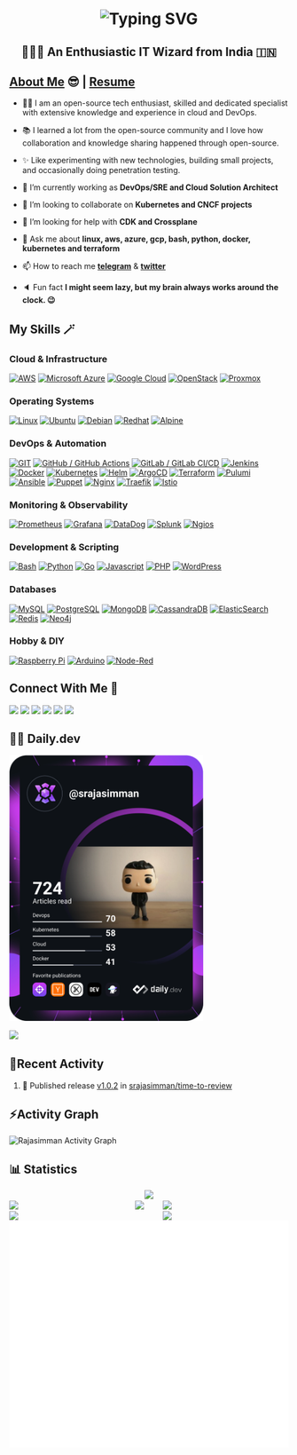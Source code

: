 <h1 align="center">
  <img src="https://readme-typing-svg.herokuapp.com?font=Catamaran&size=32&pause=5000&color=00A71A&repeat=false&random=false&width=435&lines=Hello+%F0%9F%91%8B%2C+this+is+Rajasimman" alt="Typing SVG" />
</h1>
<b><h2 align="center">👨🏽‍💻 An Enthusiastic IT Wizard from India 🇮🇳 </h2></b>

## [About Me](https://srajasimman.github.io/resume/about-me.html) 😎 | <a href="https://srajasimman.github.io/resume/">Resume</a>
<p align="left" style="max-width:60%">

- 👨‍💻 I am an open-source tech enthusiast, skilled and dedicated specialist with extensive knowledge and experience in cloud and DevOps.

- 📚 I learned a lot from the open-source community and I love how collaboration and knowledge sharing happened through open-source.

- ✨ Like experimenting with new technologies, building small projects, and occasionally doing penetration testing.

- 🔭 I’m currently working as **DevOps/SRE and Cloud Solution Architect**

- 👯 I’m looking to collaborate on **Kubernetes and CNCF projects**

- 🤔 I’m looking for help with **CDK and Crossplane**

- 💬 Ask me about **linux, aws, azure, gcp, bash, python, docker, kubernetes and terraform**

- 📫 How to reach me **[telegram](https://t.me/RSimman)** & **[twitter](https://twitter.com/rsimman)**

- 🔈 Fun fact **I might seem lazy, but my brain always works around the clock. :wink:**

</p>

## My Skills 🪄

### Cloud & Infrastructure
[![AWS](https://img.shields.io/badge/aws-amazon.svg?style=for-the-badge&logo=amazonwebservices&color=232F3E&logoColor=white)](https://www.google.com/search?q=Amazon+AWS)
[![Microsoft Azure](https://img.shields.io/badge/azure-microsoft.svg?style=for-the-badge&logo=microsoft-azure&color=0078D4)](https://www.google.com/search?q=Microsoft+Azure)
[![Google Cloud](https://img.shields.io/badge/google-%4285F4.svg?style=for-the-badge&logo=google-cloud&logoColor=white&color=4285F4)](https://www.google.com/search?q=Google+Cloud)
[![OpenStack](https://img.shields.io/badge/openstack-%ED1944.svg?style=for-the-badge&logo=openstack&logoColor=white&color=ED1944)](https://www.google.com/search?q=OpenStack)
[![Proxmox](https://img.shields.io/badge/proxmox-%E57000.svg?style=for-the-badge&logo=proxmox&logoColor=white&color=E57000)](https://www.google.com/search?q=OpenStack)

### Operating Systems
[![Linux](https://img.shields.io/badge/linux-%FCC624.svg?style=for-the-badge&logo=linux&logoColor=white&color=FCC624)](https://www.google.com/search?q=Linux)
[![Ubuntu](https://img.shields.io/badge/ubuntu-%E95420.svg?style=for-the-badge&logo=ubuntu&logoColor=white&color=E95420)](https://www.google.com/search?q=Ubuntu)
[![Debian](https://img.shields.io/badge/debian-%A81D33.svg?style=for-the-badge&logo=debian&logoColor=white&color=A81D33)](https://www.google.com/search?q=Debian)
[![Redhat](https://img.shields.io/badge/redhat-%EE0000.svg?style=for-the-badge&logo=redhat&logoColor=white&color=EE0000)](https://www.google.com/search?q=Redhat)
[![Alpine](https://img.shields.io/badge/alpinelinux-%0D597F.svg?style=for-the-badge&logo=alpinelinux&logoColor=white&color=0D597F)](https://www.google.com/search?q=Alpine)

### DevOps & Automation
[![GIT](https://img.shields.io/badge/git-%F05032.svg?style=for-the-badge&logo=git&logoColor=white&color=F05032)](https://www.google.com/search?q=GIT)
[![GitHub / GitHub Actions](https://img.shields.io/badge/github-%181717.svg?style=for-the-badge&logo=github&logoColor=white&color=181717)](https://www.google.com/search?q=GitHub)
[![GitLab / GitLab CI/CD](https://img.shields.io/badge/gitlab-%FC6D26.svg?style=for-the-badge&logo=gitlab&logoColor=white&color=FC6D26)](https://www.google.com/search?q=GitLab)
[![Jenkins](https://img.shields.io/badge/jenkins-%D24939.svg?style=for-the-badge&logo=jenkins&logoColor=white&color=D24939)](https://www.google.com/search?q=Jenkins)
[![Docker](https://img.shields.io/badge/docker-%2496ED.svg?style=for-the-badge&logo=docker&logoColor=white&color=2496ED)](https://www.google.com/search?q=Docker)
[![Kubernetes](https://img.shields.io/badge/kubernetes-%326CE5.svg?style=for-the-badge&logo=kubernetes&logoColor=white&color=326CE5)](https://www.google.com/search?q=Kubernetes)
[![Helm](https://img.shields.io/badge/helm-%0F1689.svg?style=for-the-badge&logo=helm&logoColor=white&color=0F1689)](https://www.google.com/search?q=Helm)
[![ArgoCD](https://img.shields.io/badge/argo-%DA291C.svg?style=for-the-badge&logo=argo&logoColor=white&color=DA291C)](https://www.google.com/search?q=ArgoCD)
[![Terraform](https://img.shields.io/badge/terraform-%844FBA.svg?style=for-the-badge&logo=terraform&logoColor=white&color=844FBA)](https://www.google.com/search?q=Terraform)
[![Pulumi](https://img.shields.io/badge/pulumi-%8A3391.svg?style=for-the-badge&logo=pulumi&logoColor=white&color=8A3391)](https://www.google.com/search?q=Pulumi)
[![Ansible](https://img.shields.io/badge/ansible-%EE0000.svg?style=for-the-badge&logo=ansible&logoColor=white&color=EE0000)](https://www.google.com/search?q=Ansible)
[![Puppet](https://img.shields.io/badge/puppet-%FFAE1A.svg?style=for-the-badge&logo=puppet&logoColor=white&color=FFAE1A)](https://www.google.com/search?q=Puppet)
[![Nginx](https://img.shields.io/badge/nginx-%019639.svg?style=for-the-badge&logo=nginx&logoColor=white&color=019639)](https://www.google.com/search?q=Nginx)
[![Traefik](https://img.shields.io/badge/traefikproxy-%24A1C1.svg?style=for-the-badge&logo=traefikproxy&logoColor=white&color=24A1C1)](https://www.google.com/search?q=Traefik)
[![Istio](https://img.shields.io/badge/istio-%466BB0.svg?style=for-the-badge&logo=istio&logoColor=white&color=466BB0)](https://www.google.com/search?q=Istio)

### Monitoring & Observability
[![Prometheus](https://img.shields.io/badge/prometheus-%E6522C.svg?style=for-the-badge&logo=prometheus&logoColor=white&color=E6522C)](https://www.google.com/search?q=Prometheus)
[![Grafana](https://img.shields.io/badge/grafana-%F46800.svg?style=for-the-badge&logo=grafana&logoColor=white&color=F46800)](https://www.google.com/search?q=Grafana)
[![DataDog](https://img.shields.io/badge/datadog-%632CA6.svg?style=for-the-badge&logo=datadog&logoColor=white&color=632CA6)](https://www.google.com/search?q=DataDog)
[![Splunk](https://img.shields.io/badge/splunk-%010101.svg?style=for-the-badge&logo=splunk&logoColor=white&color=010101)](https://www.google.com/search?q=Splunk)
[![Ngios](https://img.shields.io/badge/puppet-%FFAE1A.svg?style=for-the-badge&logo=puppet&logoColor=white&color=FFAE1A)](https://www.google.com/search?q=Ngios)

### Development & Scripting
[![Bash](https://img.shields.io/badge/gnubash-%4EAA25.svg?style=for-the-badge&logo=gnubash&logoColor=white&color=4EAA25)](https://www.google.com/search?q=Bash)
[![Python](https://img.shields.io/badge/python-%3776AB.svg?style=for-the-badge&logo=python&logoColor=white&color=3776AB)](https://www.google.com/search?q=Python)
[![Go](https://img.shields.io/badge/go-%01ADD8.svg?style=for-the-badge&logo=go&logoColor=white&color=01ADD8)](https://www.google.com/search?q=Golang)
[![Javascript](https://img.shields.io/badge/javascript-%F7DF1E.svg?style=for-the-badge&logo=javascript&logoColor=white&color=F7DF1E)](https://www.google.com/search?q=Javascript)
[![PHP](https://img.shields.io/badge/php-%777BB4.svg?style=for-the-badge&logo=php&logoColor=white&color=777BB4)](https://www.google.com/search?q=PHP)
[![WordPress](https://img.shields.io/badge/wordpress-%21759B.svg?style=for-the-badge&logo=wordpress&logoColor=white&color=21759B)](https://www.google.com/search?q=WordPress)

### Databases
[![MySQL](https://img.shields.io/badge/mysql-%4479A1.svg?style=for-the-badge&logo=mysql&logoColor=white&color=4479A1)](https://www.google.com/search?q=MySQL)
[![PostgreSQL](https://img.shields.io/badge/postgresql-%4169E1.svg?style=for-the-badge&logo=postgresql&logoColor=white&color=4169E1)](https://www.google.com/search?q=PostgreSQL)
[![MongoDB](https://img.shields.io/badge/mongodb-%47A248.svg?style=for-the-badge&logo=mongodb&logoColor=white&color=47A248)](https://www.google.com/search?q=MongoDB)
[![CassandraDB](https://img.shields.io/badge/cassandra-%1287B1.svg?style=for-the-badge&logo=apachecassandra&logoColor=white&color=1287B1)](https://www.google.com/search?q=CassandraDB)
[![ElasticSearch](https://img.shields.io/badge/elasticsearch-%015571.svg?style=for-the-badge&logo=elasticsearch&logoColor=white&color=015571)](https://www.google.com/search?q=ElasticSearch)
[![Redis](https://img.shields.io/badge/redis-%FF4438.svg?style=for-the-badge&logo=redis&logoColor=white&color=FF4438)](https://www.google.com/search?q=Redis)
[![Neo4j](https://img.shields.io/badge/neo4j-%4581C3.svg?style=for-the-badge&logo=neo4j&logoColor=white&color=4581C3)](https://www.google.com/search?q=Neo4j)

### Hobby & DIY
[![Raspberry Pi](https://img.shields.io/badge/raspberrypi-%A22846.svg?style=for-the-badge&logo=raspberrypi&logoColor=white&color=A22846)](https://www.google.com/search?q=Raspberry+Pi)
[![Arduino](https://img.shields.io/badge/arduino-%01878F.svg?style=for-the-badge&logo=arduino&logoColor=white&color=01878F)](https://www.google.com/search?q=Arduino)
[![Node-Red](https://img.shields.io/badge/nodered-%5FA04E.svg?style=for-the-badge&logo=nodered&logoColor=white&color=5FA04E)](https://www.google.com/search?q=Node-Red)

## Connect With Me 🤝

[<img src="https://img.shields.io/badge/rajasimman-%0A66C2.svg?&style=for-the-badge&logo=linkedin&logoColor=white&color=0A66C2" />](https://www.linkedin.com/in/rajasimman-sha/)
[<img src="https://img.shields.io/badge/rsimman-%2320A1F1.svg?&style=for-the-badge&logo=x&logoColor=white&color=0A0A0A">](https://x.com/rsimman)
[<img src="https://img.shields.io/badge/srajasimman-%181717.svg?&style=for-the-badge&logo=facebook&logoColor=white&color=1877F2">](https://www.facebook.com/srajasimman)
[<img src="https://img.shields.io/badge/srajasimman-%181717.svg?&style=for-the-badge&logo=instagram&logoColor=white&color=E4405F">](https://www.instagram.com/srajasimman)
[<img src="https://img.shields.io/badge/rsimman-%2320A1F1.svg?&style=for-the-badge&logo=telegram&logoColor=white&color=26A5E4">](https://t.me/RSimman)
[<img src="https://img.shields.io/badge/srajasimman-%181717.svg?style=for-the-badge&logo=dev.to&logoColor=white&color=0A0A0A">](https://dev.to/srajasimman)

## 👨‍💻 Daily.dev

<a href="https://app.daily.dev/srajasimman"><img src="https://github.com/srajasimman/srajasimman/blob/master/devcard.svg" width="350" alt="Rajasimman S's Dev Card"/></a>

<img src="https://user-images.githubusercontent.com/73097560/115834477-dbab4500-a447-11eb-908a-139a6edaec5c.gif">

## 📝Recent Activity
<!--START_SECTION:activity-->
1. 🚀 Published release [v1.0.2](https://github.com/srajasimman/time-to-review/releases/tag/v1.0.2) in [srajasimman/time-to-review](https://github.com/srajasimman/time-to-review)
<!--END_SECTION:activity-->

<h2 align="left">⚡Activity Graph</h2>
<a><img alt="Rajasimman Activity Graph" src="https://github-readme-activity-graph.vercel.app/graph?username=srajasimman&area=true&hide_border=true&theme=github-compact" /></a>

## 📊 Statistics

<!-- github status  -->
<div align="center">    
<img src="http://github-profile-summary-cards.vercel.app/api/cards/profile-details?username=srajasimman&theme=github_dark" style="height: 300px"/></div>
<div>
<img src="https://user-images.githubusercontent.com/73097560/115834477-dbab4500-a447-11eb-908a-139a6edaec5c.gif">
<img align="left" src="http://github-profile-summary-cards.vercel.app/api/cards/repos-per-language?username=srajasimman&theme=github_dark" width="45%" />
<img align="right" src="http://github-profile-summary-cards.vercel.app/api/cards/most-commit-language?username=srajasimman&theme=github_dark" width="45%" />

<img align="left" src="http://github-profile-summary-cards.vercel.app/api/cards/stats?username=srajasimman&theme=github_dark" width="45%" />
<img align="right" src="http://github-profile-summary-cards.vercel.app/api/cards/productive-time?username=srajasimman&theme=github_dark&utcOffset=8" width="45%" />

</div>
<br/>
<div align="center">    
<a href="https://github.com/srajasimman"><img src="https://github.com/srajasimman/srajasimman/blob/master/metrics.plugin.achievements.svg" alt="Metrics"/></a>
